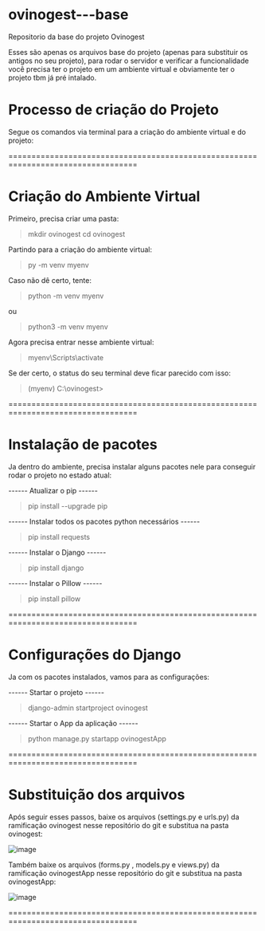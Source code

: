 # ovinogest---base

Repositorio da base do projeto Ovinogest

Esses são apenas os arquivos base do projeto (apenas para substituir os antigos no seu projeto), para rodar o servidor e verificar a funcionalidade você precisa ter o projeto em um ambiente virtual e obviamente ter o projeto tbm já pré intalado. 

# Processo de criação do Projeto

Segue os comandos via terminal para a criação do ambiente virtual e do projeto:

==================================================================================

# Criação do Ambiente Virtual

Primeiro, precisa criar uma pasta:

> mkdir ovinogest
> cd ovinogest

Partindo para a criação do ambiente virtual:

> py -m venv myenv

Caso não dê certo, tente:

> python -m venv myenv

ou

> python3 -m venv myenv

Agora precisa entrar nesse ambiente virtual:

> myenv\Scripts\activate

Se der certo, o status do seu terminal deve ficar parecido com isso:

> (myenv) C:\ovinogest>

==================================================================================

# Instalação de pacotes

Ja dentro do ambiente, precisa instalar alguns pacotes nele para conseguir rodar o
projeto no estado atual:

------ Atualizar o pip ------ 

> pip install --upgrade pip

------ Instalar todos os pacotes python necessários ------
 
> pip install requests

------ Instalar o Django ------

> pip install django

------ Instalar o Pillow ------

> pip install pillow

==================================================================================

# Configurações do Django

Ja com os pacotes instalados, vamos para as configurações:

------ Startar o projeto ------

> django-admin startproject ovinogest

------ Startar o App da aplicação ------

> python manage.py startapp ovinogestApp

==================================================================================

# Substituição dos arquivos

Após seguir esses passos, baixe os arquivos (settings.py e urls.py) da ramificação 
ovinogest nesse repositório do git e substitua na pasta ovinogest:

![image](https://github.com/user-attachments/assets/7067fdeb-232f-434f-a4c2-2025d6303345)

Também baixe os arquivos (forms.py , models.py  e views.py) da ramificação ovinogestApp
nesse repositório do git e substitua na pasta ovinogestApp:

![image](https://github.com/user-attachments/assets/4683e378-ff29-4192-a1b8-0ea0d53f2347)

==================================================================================


